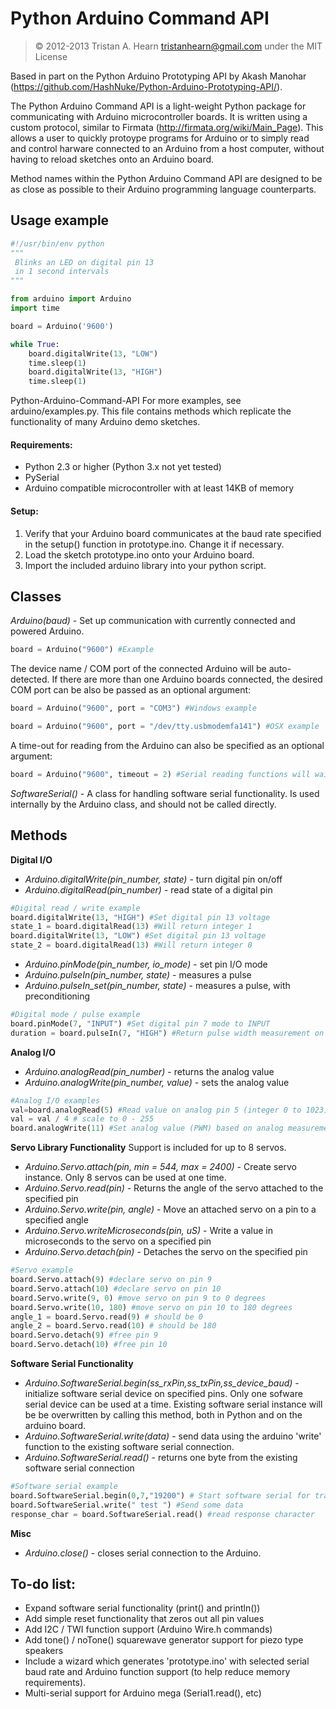 # Python Arduino Command API

> &copy; 2012-2013 Tristan A. Hearn <tristanhearn@gmail.com>
> under the MIT License

Based in part on the Python Arduino Prototyping API by Akash Manohar (https://github.com/HashNuke/Python-Arduino-Prototyping-API/).

The Python Arduino Command API is a light-weight Python package for communicating with Arduino microcontroller boards. It is written
using a custom protocol, similar to Firmata (http://firmata.org/wiki/Main_Page). This allows a user to quickly protoype programs
for Arduino or to simply read and control harware connected to an Arduino from a host computer, without having to reload sketches onto an Arduino board.

Method names within the Python Arduino Command API are designed to be as close as possible to their Arduino programming language counterparts.

## Usage example
```python
#!/usr/bin/env python
"""
 Blinks an LED on digital pin 13
 in 1 second intervals
"""

from arduino import Arduino
import time

board = Arduino('9600')

while True:
    board.digitalWrite(13, "LOW")
    time.sleep(1)
    board.digitalWrite(13, "HIGH")
    time.sleep(1)
```
Python-Arduino-Command-API
For more examples, see arduino/examples.py. This file contains methods which replicate
the functionality of many Arduino demo sketches. 

#### Requirements:
* Python 2.3 or higher (Python 3.x not yet tested)
* PySerial
* Arduino compatible microcontroller with at least 14KB of memory 

#### Setup:
1. Verify that your Arduino board communicates at the baud rate specified in the setup() function in prototype.ino. Change it if necessary.
1. Load the sketch prototype.ino onto your Arduino board.
2. Import the included arduino library into your python script.


## Classes
*Arduino(baud)* - Set up communication with currently connected and powered Arduino. 
```python
board = Arduino("9600") #Example
```
The device name / COM port of the connected Arduino will be auto-detected. If there are more than one Arduino boards connected,
the desired COM port can be also be passed as an optional argument:
```python
board = Arduino("9600", port = "COM3") #Windows example
```
```python
board = Arduino("9600", port = "/dev/tty.usbmodemfa141") #OSX example
```
A time-out for reading from the Arduino can also be specified as an optional argument:
```python
board = Arduino("9600", timeout = 2) #Serial reading functions will wait for no more than 2 seconds
```

*SoftwareSerial()* - A class for handling software serial functionality. Is used internally by the Arduino class, and should not be called directly.

## Methods

**Digital I/O**

* *Arduino.digitalWrite(pin_number, state)* - turn digital pin on/off
* *Arduino.digitalRead(pin_number)* - read state of a digital pin

```python
#Digital read / write example
board.digitalWrite(13, "HIGH") #Set digital pin 13 voltage
state_1 = board.digitalRead(13) #Will return integer 1
board.digitalWrite(13, "LOW") #Set digital pin 13 voltage
state_2 = board.digitalRead(13) #Will return integer 0
```

* *Arduino.pinMode(pin_number, io_mode)* - set pin I/O mode
* *Arduino.pulseIn(pin_number, state)* - measures a pulse  
* *Arduino.pulseIn_set(pin_number, state)* - measures a pulse, with preconditioning

```python
#Digital mode / pulse example
board.pinMode(7, "INPUT") #Set digital pin 7 mode to INPUT
duration = board.pulseIn(7, "HIGH") #Return pulse width measurement on pin 7
```

**Analog I/O**

* *Arduino.analogRead(pin_number)* - returns the analog value
* *Arduino.analogWrite(pin_number, value)* - sets the analog value

```python
#Analog I/O examples
val=board.analogRead(5) #Read value on analog pin 5 (integer 0 to 1023)
val = val / 4 # scale to 0 - 255
board.analogWrite(11) #Set analog value (PWM) based on analog measurement
```

**Servo Library Functionality**
Support is included for up to 8 servos. 

* *Arduino.Servo.attach(pin, min = 544, max = 2400)* - Create servo instance. Only 8 servos can be used at one time. 
* *Arduino.Servo.read(pin)* - Returns the angle of the servo attached to the specified pin
* *Arduino.Servo.write(pin, angle)* - Move an attached servo on a pin to a specified angle
* *Arduino.Servo.writeMicroseconds(pin, uS)* - Write a value in microseconds to the servo on a specified pin
* *Arduino.Servo.detach(pin)* - Detaches the servo on the specified pin

```python
#Servo example
board.Servo.attach(9) #declare servo on pin 9
board.Servo.attach(10) #declare servo on pin 10
board.Servo.write(9, 0) #move servo on pin 9 to 0 degrees
board.Servo.write(10, 180) #move servo on pin 10 to 180 degrees
angle_1 = board.Servo.read(9) # should be 0
angle_2 = board.Servo.read(10) # should be 180
board.Servo.detach(9) #free pin 9
board.Servo.detach(10) #free pin 10
```

**Software Serial Functionality**

* *Arduino.SoftwareSerial.begin(ss_rxPin,ss_txPin,ss_device_baud)* - initialize software serial device on 
specified pins. 
Only one sofware serial device can be used at a time. Existing software serial instance will 
be be overwritten by calling this method, both in Python and on the arduino board.
* *Arduino.SoftwareSerial.write(data)* - send data using the arduino 'write' function to the existing software serial connection.
* *Arduino.SoftwareSerial.read()* - returns one byte from the existing software serial connection

```python
#Software serial example
board.SoftwareSerial.begin(0,7,"19200") # Start software serial for transmit only (tx on pin 7)
board.SoftwareSerial.write(" test ") #Send some data 
response_char = board.SoftwareSerial.read() #read response character
```

**Misc**

* *Arduino.close()* - closes serial connection to the Arduino.

## To-do list:
* Expand software serial functionality (print() and println())
* Add simple reset functionality that zeros out all pin values
* Add I2C / TWI function support (Arduino Wire.h commands)
* Add tone() / noTone() squarewave generator support for piezo type speakers
* Include a wizard which generates 'prototype.ino' with selected serial baud rate and Arduino function support (to help reduce memory requirements).
* Multi-serial support for Arduino mega (Serial1.read(), etc)